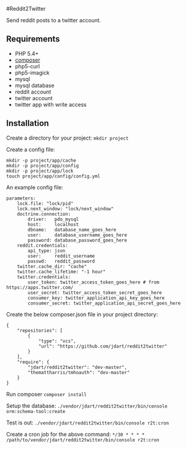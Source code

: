 #Reddit2Twitter

Send reddit posts to a twitter account.

## Requirements

* PHP 5.4+
* [composer](https://getcomposer.org/)
* php5-curl
* php5-imagick
* mysql
* mysql database
* reddit account
* twitter account
* twitter app with write access

## Installation

Create a directory for your project:
`mkdir project`

Create a config file:
```
mkdir -p project/app/cache
mkdir -p project/app/config
mkdir -p project/app/lock
touch project/app/config/config.yml
```

An example config file:
```
parameters:
    lock.file: "lock/pid"
    lock.next_window: "lock/next_window"
    doctrine.connection:
        driver:   pdo_mysql
        host:     localhost
        dbname:   database_name_goes_here
        user:     database_username_goes_here
        password: database_password_goes_here
    reddit.credentials:
        api_type: json
        user:     reddit_username
        passwd:   reddit_password
    twitter.cache_dir: "cache"
    twitter.cache_lifetime: "-1 hour"
    twitter.credentials:
        user_token: twitter_access_token_goes_here # from https://apps.twitter.com/
        user_secret: twitter_access_token_secret_goes_here
        consumer_key: twitter_application_api_key_goes_here
        consumer_secret: twitter_application_api_secret_goes_here
```

Create the below composer.json file in your project directory:
```
{
    "repositories": [
        {
            "type": "vcs",
            "url": "https://github.com/jdart/reddit2twitter"
        }
    ],
    "require": {
        "jdart/reddit2twitter": "dev-master",
        "themattharris/tmhoauth": "dev-master"
    }
}
```

Run composer
`composer install`

Setup the database:
`./vendor/jdart/reddit2twitter/bin/console orm:schema-tool:create`

Test is out:
`./vendor/jdart/reddit2twitter/bin/console r2t:cron`

Create a cron job for the above command:
`*/30 * * * * /path/to/vendor/jdart/reddit2twitter/bin/console r2t:cron`
